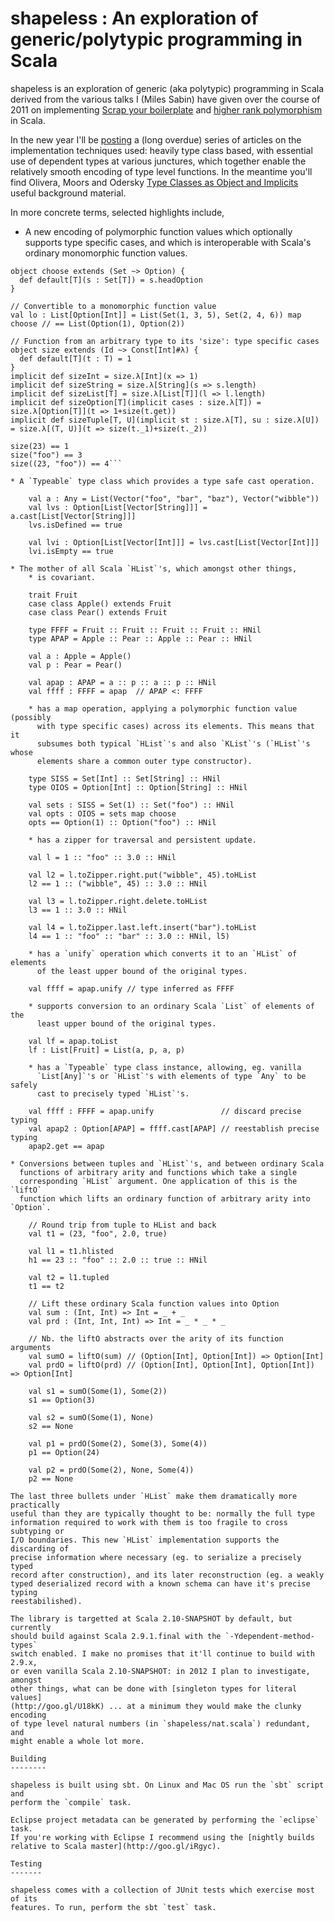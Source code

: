 shapeless : An exploration of generic/polytypic programming in Scala
====================================================================

shapeless is an exploration of generic (aka polytypic) programming in Scala
derived from the various talks I (Miles Sabin) have given over the course
of 2011 on implementing [Scrap your boilerplate](http://goo.gl/KmfVG) and
[higher rank polymorphism](http://goo.gl/zGRQ7) in Scala.

In the new year I'll be [posting](http://www.chuusai.com/blog) a (long
overdue) series of articles on the implementation techniques used: heavily 
type class based, with essential use of dependent types at various
junctures, which together enable the relatively smooth encoding of type level
functions. In the meantime you'll find Olivera, Moors and Odersky [Type
Classes as Object and Implicits](http://goo.gl/ZbcxY) useful background
material.

In more concrete terms, selected highlights include,

* A new encoding of polymorphic function values which optionally supports
  type specific cases, and which is interoperable with Scala's ordinary
  monomorphic function values.
  
```// Function from Sets to Options: no type specific cases
object choose extends (Set ~> Option) {
  def default[T](s : Set[T]) = s.headOption 
}

// Convertible to a monomorphic function value
val lo : List[Option[Int]] = List(Set(1, 3, 5), Set(2, 4, 6)) map choose // == List(Option(1), Option(2))

// Function from an arbitrary type to its 'size': type specific cases
object size extends (Id ~> Const[Int]#λ) {
  def default[T](t : T) = 1
}
implicit def sizeInt = size.λ[Int](x => 1)
implicit def sizeString = size.λ[String](s => s.length)
implicit def sizeList[T] = size.λ[List[T]](l => l.length)
implicit def sizeOption[T](implicit cases : size.λ[T]) = size.λ[Option[T]](t => 1+size(t.get))
implicit def sizeTuple[T, U](implicit st : size.λ[T], su : size.λ[U]) = size.λ[(T, U)](t => size(t._1)+size(t._2))

size(23) == 1
size("foo") == 3
size((23, "foo")) == 4```

* A `Typeable` type class which provides a type safe cast operation.

    val a : Any = List(Vector("foo", "bar", "baz"), Vector("wibble"))
    val lvs : Option[List[Vector[String]]] = a.cast[List[Vector[String]]]
    lvs.isDefined == true

    val lvi : Option[List[Vector[Int]]] = lvs.cast[List[Vector[Int]]]
    lvi.isEmpty == true

* The mother of all Scala `HList`'s, which amongst other things,
    * is covariant.
    
    trait Fruit
    case class Apple() extends Fruit
    case class Pear() extends Fruit
    
    type FFFF = Fruit :: Fruit :: Fruit :: Fruit :: HNil
    type APAP = Apple :: Pear :: Apple :: Pear :: HNil
    
    val a : Apple = Apple()
    val p : Pear = Pear()
    
    val apap : APAP = a :: p :: a :: p :: HNil
    val ffff : FFFF = apap  // APAP <: FFFF 
    
    * has a map operation, applying a polymorphic function value (possibly
      with type specific cases) across its elements. This means that it
      subsumes both typical `HList`'s and also `KList`'s (`HList`'s whose
      elements share a common outer type constructor).
      
    type SISS = Set[Int] :: Set[String] :: HNil
    type OIOS = Option[Int] :: Option[String] :: HNil
    
    val sets : SISS = Set(1) :: Set("foo") :: HNil
    val opts : OIOS = sets map choose
    opts == Option(1) :: Option("foo") :: HNil 
      
    * has a zipper for traversal and persistent update.
    
    val l = 1 :: "foo" :: 3.0 :: HNil

    val l2 = l.toZipper.right.put("wibble", 45).toHList
    l2 == 1 :: ("wibble", 45) :: 3.0 :: HNil
  
    val l3 = l.toZipper.right.delete.toHList
    l3 == 1 :: 3.0 :: HNil

    val l4 = l.toZipper.last.left.insert("bar").toHList
    l4 == 1 :: "foo" :: "bar" :: 3.0 :: HNil, l5)
    
    * has a `unify` operation which converts it to an `HList` of elements
      of the least upper bound of the original types.
      
    val ffff = apap.unify // type inferred as FFFF
      
    * supports conversion to an ordinary Scala `List` of elements of the
      least upper bound of the original types.
      
    val lf = apap.toList
    lf : List[Fruit] = List(a, p, a, p)
      
    * has a `Typeable` type class instance, allowing, eg. vanilla
      `List[Any]`'s or `HList`'s with elements of type `Any` to be safely
      cast to precisely typed `HList`'s.
      
    val ffff : FFFF = apap.unify               // discard precise typing 
    val apap2 : Option[APAP] = ffff.cast[APAP] // reestablish precise typing
    apap2.get == apap  
      
* Conversions between tuples and `HList`'s, and between ordinary Scala
  functions of arbitrary arity and functions which take a single
  corresponding `HList` argument. One application of this is the `liftO`
  function which lifts an ordinary function of arbitrary arity into `Option`.
  
    // Round trip from tuple to HList and back
    val t1 = (23, "foo", 2.0, true)
    
    val l1 = t1.hlisted
    h1 == 23 :: "foo" :: 2.0 :: true :: HNil
    
    val t2 = l1.tupled
    t1 == t2
    
    // Lift these ordinary Scala function values into Option 
    val sum : (Int, Int) => Int = _ + _
    val prd : (Int, Int, Int) => Int = _ * _ * _
    
    // Nb. the liftO abstracts over the arity of its function arguments 
    val sumO = liftO(sum) // (Option[Int], Option[Int]) => Option[Int]
    val prdO = liftO(prd) // (Option[Int], Option[Int], Option[Int]) => Option[Int]

    val s1 = sumO(Some(1), Some(2))
    s1 == Option(3)

    val s2 = sumO(Some(1), None)
    s2 == None

    val p1 = prdO(Some(2), Some(3), Some(4))
    p1 == Option(24)

    val p2 = prdO(Some(2), None, Some(4))
    p2 == None
      
The last three bullets under `HList` make them dramatically more practically
useful than they are typically thought to be: normally the full type
information required to work with them is too fragile to cross subtyping or
I/O boundaries. This new `HList` implementation supports the discarding of
precise information where necessary (eg. to serialize a precisely typed
record after construction), and its later reconstruction (eg. a weakly
typed deserialized record with a known schema can have it's precise typing
reestabilished).

The library is targetted at Scala 2.10-SNAPSHOT by default, but currently
should build against Scala 2.9.1.final with the `-Ydependent-method-types`
switch enabled. I make no promises that it'll continue to build with 2.9.x,
or even vanilla Scala 2.10-SNAPSHOT: in 2012 I plan to investigate, amongst
other things, what can be done with [singleton types for literal values]
(http://goo.gl/U18kK) ... at a minimum they would make the clunky encoding
of type level natural numbers (in `shapeless/nat.scala`) redundant, and
might enable a whole lot more.

Building
--------

shapeless is built using sbt. On Linux and Mac OS run the `sbt` script and
perform the `compile` task.

Eclipse project metadata can be generated by performing the `eclipse` task.
If you're working with Eclipse I recommend using the [nightly builds
relative to Scala master](http://goo.gl/iRgyc).

Testing
-------

shapeless comes with a collection of JUnit tests which exercise most of its
features. To run, perform the sbt `test` task.
